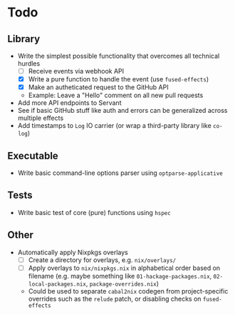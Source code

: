 # Todo

## Library

- Write the simplest possible functionality that overcomes all technical hurdles
  - [ ] Receive events via webhook API
  - [x] Write a pure function to handle the event (use `fused-effects`)
  - [x] Make an autheticated request to the GitHub API
  - Example: Leave a "Hello" comment on all new pull requests
- Add more API endpoints to Servant
- See if basic GitHub stuff like auth and errors can be generalized across
  multiple effects
- Add timestamps to `Log` IO carrier (or wrap a third-party library like
  `co-log`)

## Executable

- Write basic command-line options parser using `optparse-applicative`

## Tests

- Write basic test of core (pure) functions using `hspec`

## Other

- Automatically apply Nixpkgs overlays
  - [ ] Create a directory for overlays, e.g. `nix/overlays/`
  - [ ] Apply overlays to `nix/nixpkgs.nix` in alphabetical order based on
    filename (e.g. maybe something like `01-hackage-packages.nix`,
    `02-local-packages.nix`, `package-overrides.nix`)
  - Could be used to separate `cabal2nix` codegen from project-specific
    overrides such as the `relude` patch, or disabling checks on `fused-effects`
